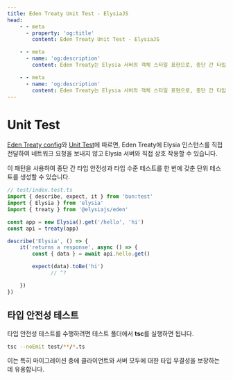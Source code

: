 ```yaml
---
title: Eden Treaty Unit Test - ElysiaJS
head:
    - - meta
      - property: 'og:title'
        content: Eden Treaty Unit Test - ElysiaJS

    - - meta
      - name: 'og:description'
        content: Eden Treaty는 Elysia 서버의 객체 스타일 표현으로, 종단 간 타입 안전성과 크게 개선된 개발자 경험을 제공합니다. Eden을 사용하면 코드 생성 없이 Elysia 서버에서 API를 완전히 타입 안전하게 가져올 수 있습니다.

    - - meta
      - name: 'og:description'
        content: Eden Treaty는 Elysia 서버의 객체 스타일 표현으로, 종단 간 타입 안전성과 크게 개선된 개발자 경험을 제공합니다. Eden을 사용하면 코드 생성 없이 Elysia 서버에서 API를 완전히 타입 안전하게 가져올 수 있습니다.
---
```


# Unit Test
[Eden Treaty config](/eden/treaty/config.html#urlorinstance)와 [Unit Test](/patterns/unit-test)에 따르면, Eden Treaty에 Elysia 인스턴스를 직접 전달하여 네트워크 요청을 보내지 않고 Elysia 서버와 직접 상호 작용할 수 있습니다.

이 패턴을 사용하여 종단 간 타입 안전성과 타입 수준 테스트를 한 번에 갖춘 단위 테스트를 생성할 수 있습니다.

```typescript twoslash
// test/index.test.ts
import { describe, expect, it } from 'bun:test'
import { Elysia } from 'elysia'
import { treaty } from '@elysiajs/eden'

const app = new Elysia().get('/hello', 'hi')
const api = treaty(app)

describe('Elysia', () => {
    it('returns a response', async () => {
        const { data } = await api.hello.get()

        expect(data).toBe('hi')
              // ^?

    })
})
```

## 타입 안전성 테스트
타입 안전성 테스트를 수행하려면 테스트 폴더에서 **tsc**를 실행하면 됩니다.

```bash
tsc --noEmit test/**/*.ts
```

이는 특히 마이그레이션 중에 클라이언트와 서버 모두에 대한 타입 무결성을 보장하는 데 유용합니다.
